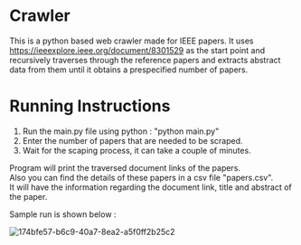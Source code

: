 # Crawler

This is a python based web crawler made for IEEE papers.
It uses https://ieeexplore.ieee.org/document/8301529 as the start point and recursively traverses through the reference papers and extracts abstract data from them until it obtains a prespecified number of papers.

# Running Instructions

1. Run the main.py file using python : "python main.py"
2. Enter the number of papers that are needed to be scraped.
3. Wait for the scaping process, it can take a couple of minutes.

Program will print the traversed document links of the papers.  
Also you can find the details of these papers in a csv file "papers.csv".  
It will have the information regarding the document link, title and abstract of the paper.

Sample run is shown below :

![174bfe57-b6c9-40a7-8ea2-a5f0ff2b25c2](https://user-images.githubusercontent.com/58340535/147193341-8f1e9fab-b259-417b-bcf1-df6d9f42bcea.jpg)
